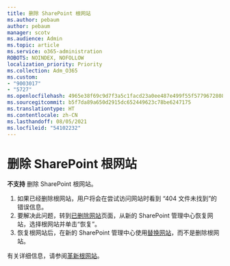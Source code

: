 ```yaml
---
title: 删除 SharePoint 根网站
ms.author: pebaum
author: pebaum
manager: scotv
ms.audience: Admin
ms.topic: article
ms.service: o365-administration
ROBOTS: NOINDEX, NOFOLLOW
localization_priority: Priority
ms.collection: Adm_O365
ms.custom:
- "9003017"
- "5727"
ms.openlocfilehash: 4965e38f69c9d7f3a5c1facd23a0ee487e499f55f5779672808a54b86c90aeaa
ms.sourcegitcommit: b5f7da89a650d2915dc652449623c78be6247175
ms.translationtype: HT
ms.contentlocale: zh-CN
ms.lasthandoff: 08/05/2021
ms.locfileid: "54102232"
---
```

# <a name="delete-the-sharepoint-root-site"></a>删除 SharePoint 根网站

**不支持** 删除 SharePoint 根网站。

1.  如果已经删除根网站，用户将会在尝试访问网站时看到 “404 文件未找到”的错误信息。
2.  要解决此问题，转到[已删除网站](https://admin.microsoft.com/sharepoint?page=recycleBin&modern=true)页面，从新的 SharePoint 管理中心恢复网站，选择根网站并单击“恢复”。
3.  恢复根网站后，在新的 SharePoint 管理中心使用[替换网站](https://docs.microsoft.com/sharepoint/modern-root-site#replace-your-root-site)，而不是删除根网站。

有关详细信息，请参阅[革新根网站](https://docs.microsoft.com/sharepoint/modern-root-site)。